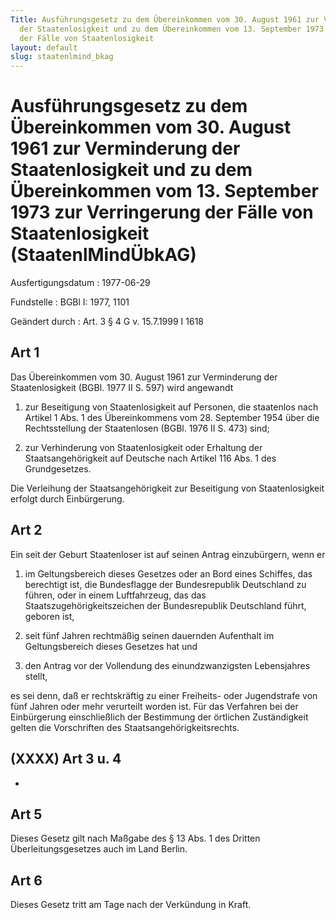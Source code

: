 ```yaml
---
Title: Ausführungsgesetz zu dem Übereinkommen vom 30. August 1961 zur Verminderung
  der Staatenlosigkeit und zu dem Übereinkommen vom 13. September 1973 zur Verringerung
  der Fälle von Staatenlosigkeit
layout: default
slug: staatenlmind_bkag
---
```


# Ausführungsgesetz zu dem Übereinkommen vom 30. August 1961 zur Verminderung der Staatenlosigkeit und zu dem Übereinkommen vom 13. September 1973 zur Verringerung der Fälle von Staatenlosigkeit (StaatenlMindÜbkAG)

Ausfertigungsdatum
:   1977-06-29

Fundstelle
:   BGBl I: 1977, 1101

Geändert durch
:   Art. 3 § 4 G v. 15.7.1999 I 1618


## Art 1

Das Übereinkommen vom 30. August 1961 zur Verminderung der
Staatenlosigkeit (BGBl. 1977 II S. 597) wird angewandt

1.  zur Beseitigung von Staatenlosigkeit auf Personen, die staatenlos nach
    Artikel 1 Abs. 1 des Übereinkommens vom 28. September 1954 über die
    Rechtsstellung der Staatenlosen (BGBl. 1976 II S. 473) sind;


2.  zur Verhinderung von Staatenlosigkeit oder Erhaltung der
    Staatsangehörigkeit auf Deutsche nach Artikel 116 Abs. 1 des
    Grundgesetzes.



Die Verleihung der Staatsangehörigkeit zur Beseitigung von
Staatenlosigkeit erfolgt durch Einbürgerung.


## Art 2

Ein seit der Geburt Staatenloser ist auf seinen Antrag einzubürgern,
wenn er

1.  im Geltungsbereich dieses Gesetzes oder an Bord eines Schiffes, das
    berechtigt ist, die Bundesflagge der Bundesrepublik Deutschland zu
    führen, oder in einem Luftfahrzeug, das das
    Staatszugehörigkeitszeichen der Bundesrepublik Deutschland führt,
    geboren ist,


2.  seit fünf Jahren rechtmäßig seinen dauernden Aufenthalt im
    Geltungsbereich dieses Gesetzes hat und


3.  den Antrag vor der Vollendung des einundzwanzigsten Lebensjahres
    stellt,



es sei denn, daß er rechtskräftig zu einer Freiheits- oder
Jugendstrafe von fünf Jahren oder mehr verurteilt worden ist. Für das
Verfahren bei der Einbürgerung einschließlich der Bestimmung der
örtlichen Zuständigkeit gelten die Vorschriften des
Staatsangehörigkeitsrechts.


## (XXXX) Art 3 u. 4

-


## Art 5

Dieses Gesetz gilt nach Maßgabe des § 13 Abs. 1 des Dritten
Überleitungsgesetzes auch im Land Berlin.


## Art 6

Dieses Gesetz tritt am Tage nach der Verkündung in Kraft.

